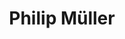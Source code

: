 ---
avatar: /images/people/philip-muller.jpg
avatar_small: /images/people/philip-muller_small.jpg
bio: Co-Founder and Lead Developer of Manjaro, and CEO at Manjaro GmbH & Co. KG
homepage: https://manjaro.org/
instagram: null
linkedin: null
title: Philip Müller
twitter: https://twitter.com/manjarolinux
type: guest
username: philip-muller
youtube: null
---